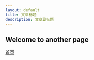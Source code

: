```yaml
---
layout: default
title: 文章标题
description: 文章副标题
---
```


## Welcome to another page

<a href='index.md'>首页<a/>
